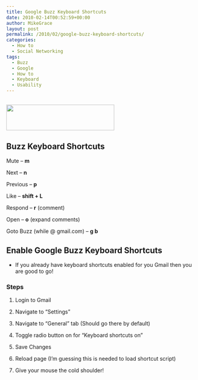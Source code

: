 ```yaml
---
title: Google Buzz Keyboard Shortcuts
date: 2010-02-14T00:52:59+00:00
author: MikeGrace
layout: post
permalink: /2010/02/google-buzz-keyboard-shortcuts/
categories:
  - How to
  - Social Networking
tags:
  - Buzz
  - Google
  - How to
  - Keyboard
  - Usability
---
```

## <img class="alignnone" title="Google Buzz" src="https://mikegrace.s3.amazonaws.com/geek-blog/google-buzz-alpha.png" alt="" width="286" height="68" />

## Buzz Keyboard Shortcuts

Mute &#8211; **m**
  
Next &#8211; **n**
  
Previous &#8211; **p**
  
Like &#8211; **shift + L**
  
Respond &#8211; **r** (comment)
  
Open &#8211; **o** (expand comments)
  
Goto Buzz (while @ gmail.com) &#8211; **g b**

## Enable Google Buzz Keyboard Shortcuts

* If you already have keyboard shortcuts enabled for you Gmail then you are good to go!

### Steps

1) Login to Gmail
  
2) Navigate to &#8220;Settings&#8221;
  
3) Navigate to &#8220;General&#8221; tab (Should go there by default)
  
4) Toggle radio button on for &#8220;Keyboard shortcuts on&#8221;
  
5) Save Changes
  
6) Reload page (I&#8217;m guessing this is needed to load shortcut script)
  
7) Give your mouse the cold shoulder!